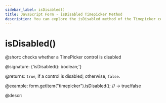 ```yaml
---
sidebar_label: isDisabled()
title: JavaScript Form - isDisabled Timepicker Method 
description: You can explore the isDisabled method of the Timepicker control of Form in the documentation of the DHTMLX JavaScript UI library. Browse developer guides and API reference, try out code examples and live demos, and download a free 30-day evaluation version of DHTMLX Suite.
---
```


# isDisabled()

@short: checks whether a TimePicker control is disabled

@signature: {'isDisabled(): boolean;'}

@returns:
`true`, if a control is disabled; otherwise, `false`.

@example:
form.getItem("timepicker").isDisabled(); 
// -> true/false

@descr:
